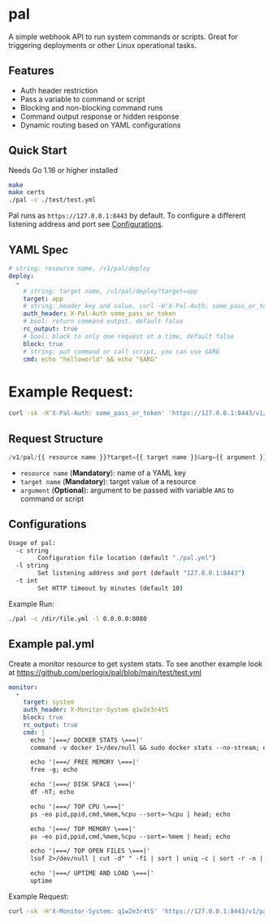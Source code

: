 # pal

A simple webhook API to run system commands or scripts. Great for triggering deployments or other Linux operational tasks.

## Features

- Auth header restriction
- Pass a variable to command or script
- Blocking and non-blocking command runs
- Command output response or hidden response
- Dynamic routing based on YAML configurations

## Quick Start

Needs Go 1.16 or higher installed

```sh
make
make certs
./pal -c ./test/test.yml
```

Pal runs as `https://127.0.0.1:8443` by default. To configure a different listening address and port see [Configurations](#configurations).


## YAML Spec

```yml
# string: resource name, /v1/pal/deploy
deploy:
  -
    # string: target name, /v1/pal/deploy?target=app
    target: app
    # string: header key and value, curl -H'X-Pal-Auth: some_pass_or_token'
    auth_header: X-Pal-Auth some_pass_or_token
    # bool: return command output, default false
    rc_output: true
    # bool: block to only one request at a time, default false 
    block: true
    # string: put command or call script, you can use $ARG
    cmd: echo "helloworld" && echo "$ARG"
```

# Example Request:

```sh
curl -sk -H'X-Pal-Auth: some_pass_or_token' 'https://127.0.0.1:8443/v1/pal/deploy?target=app&arg=helloworld2'
```

## Request Structure

```python
/v1/pal/{{ resource name }}?target={{ target name }}&arg={{ argument }}
```

- `resource name` (**Mandatory**): name of a YAML key
- `target name` (**Mandatory**): target value of a resource
- `argument` (**Optional**): argument to be passed with variable `ARG` to command or script


## Configurations

```sh
Usage of pal:
  -c string
    	Configuration file location (default "./pal.yml")
  -l string
    	Set listening address and port (default "127.0.0.1:8443")
  -t int
    	Set HTTP timeout by minutes (default 10)
```

Example Run:

```sh
./pal -c /dir/file.yml -l 0.0.0.0:8080
```

## Example pal.yml

Create a monitor resource to get system stats. To see another example look at https://github.com/perlogix/pal/blob/main/test/test.yml

```yml
monitor:
  -
    target: system
    auth_header: X-Monitor-System q1w2e3r4t5
    block: true
    rc_output: true
    cmd: |
      echo '|===/ DOCKER STATS \===|'
      command -v docker 1>/dev/null && sudo docker stats --no-stream; echo

      echo '|===/ FREE MEMORY \===|'
      free -g; echo

      echo '|===/ DISK SPACE \===|'
      df -hT; echo

      echo '|===/ TOP CPU \===|'
      ps -eo pid,ppid,cmd,%mem,%cpu --sort=-%cpu | head; echo

      echo '|===/ TOP MEMORY \===|'
      ps -eo pid,ppid,cmd,%mem,%cpu --sort=-%mem | head; echo

      echo '|===/ TOP OPEN FILES \===|'
      lsof 2>/dev/null | cut -d" " -f1 | sort | uniq -c | sort -r -n | head; echo

      echo '|===/ UPTIME AND LOAD \===|'
      uptime
```

Example Request:

```sh
curl -sk -H'X-Monitor-System: q1w2e3r4t5' 'https://127.0.0.1:8443/v1/pal/monitor?target=system'
```